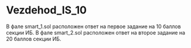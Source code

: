 # Vezdehod_IS_10
В фале smart_1.sol расположен ответ на первое задание на 10 баллов секции ИБ.
В фале smart_2.sol расположен ответ на второе задание на 20 баллов секции ИБ.

